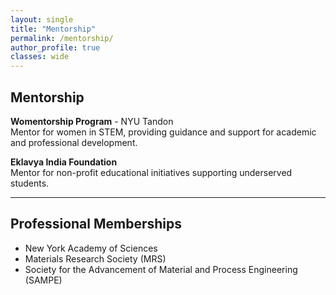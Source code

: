 ```yaml
---
layout: single
title: "Mentorship"
permalink: /mentorship/
author_profile: true
classes: wide
---
```

## Mentorship

**Womentorship Program** - NYU Tandon  
Mentor for women in STEM, providing guidance and support for academic and professional development.

**Eklavya India Foundation**  
Mentor for non-profit educational initiatives supporting underserved students.

---

## Professional Memberships

- New York Academy of Sciences
- Materials Research Society (MRS)
- Society for the Advancement of Material and Process Engineering (SAMPE)
